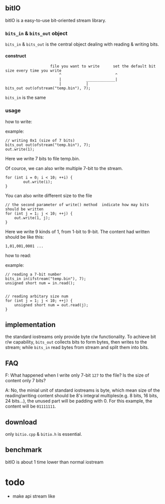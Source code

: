 ## bitIO

bitIO is a easy-to-use bit-oriented stream library.

### `bits_in` & `bits_out` object
`bits_in` & `bits_out` is the central object dealing with reading & writing bits.

#### construct
                        file you want to write      set the default bit size every time you write
                            ^                        ^
                            |           _____________|
                            |           |
    bits_out out(ofstream("temp.bin"), 7);
                           
                            
`bits_in` is the same

### usage



how to write:

example: 
    
    // writing 0x1 (size of 7 bits)
    bits_out out(ofstream("temp.bin"), 7);
    out.write(1);
    
Here we write 7 bits to file temp.bin.

Of cource, we can also write multiple 7-bit to the stream.
    
    for (int i = 0; i < 10; ++i) {
            out.write(i);
    }
 
You can also write different size to the file
    
    // the second parameter of write() method  indicate how may bits should be written
    for (int j = 1; j < 10; ++j) {
        out.write(1, j);
    }
    
Here we write 9 kinds of 1, from 1-bit to 9-bit. The content had written should be like this:

    1,01,001,0001 ...
 
how to read:

example:

    // reading a 7-bit number
    bits_in in(ifstream("temp.bin"), 7);
    unsigned short num = in.read();
    
    
    // reading arbitary size num
    for (int j = 1; j < 10; ++j) {
        unsigned short num = out.read(j);
    }


## implementation
the standard iostreams only provide byte r/w functionality. To achieve bit r/w capability, `bits_out` collects bits to form  bytes, then writes to the stream; while `bits_in` read bytes from stream and split them into bits.

## FAQ
F: What happened when I write only 7-bit `127` to the file? Is the size of content only 7 bits?

A: No, the minial unit of standard iostreams is byte, which mean size of the reading\writing content should be 8's integral	multiples(e.g. 8 bits, 16 bits, 24 bits...), the unused part will be padding with 0.
For this example, the content will be `01111111`.


## download
only `bitio.cpp` & `bitio.h` is essential.

## benchmark
bitIO is about 1 time lower than normal iostream

# todo
* make api stream like